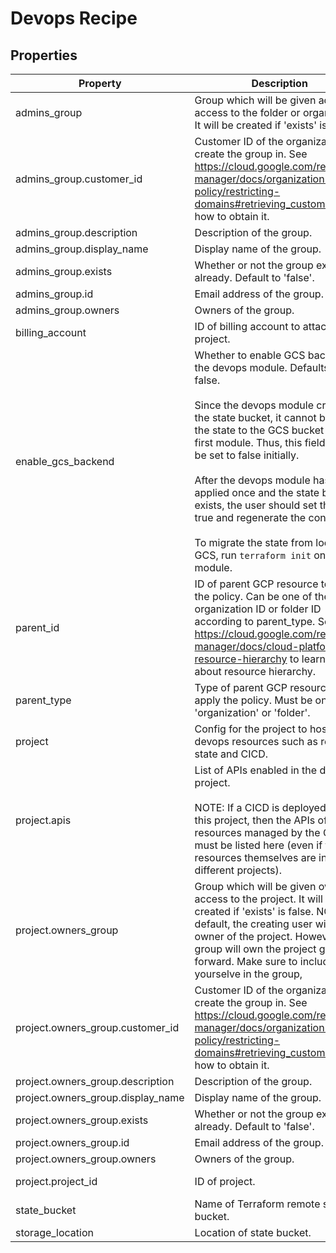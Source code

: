 # Devops Recipe

<!-- These files are auto generated -->

## Properties

| Property | Description | Type | Required | Default | Pattern |
| -------- | ----------- | ---- | -------- | ------- | ------- |
| admins_group | Group which will be given admin access to the folder or organization.        It will be created if 'exists' is false. | object | true | - | - |
| admins_group.customer_id | Customer ID of the organization to create the group in.            See <https://cloud.google.com/resource-manager/docs/organization-policy/restricting-domains#retrieving_customer_id>            for how to obtain it. | string | false | - | - |
| admins_group.description | Description of the group. | string | false | - | - |
| admins_group.display_name | Display name of the group. | string | false | - | - |
| admins_group.exists | Whether or not the group exists already. Default to 'false'. | boolean | false | false | - |
| admins_group.id | Email address of the group. | string | true | - | - |
| admins_group.owners | Owners of the group. | array(string) | false | - | - |
| billing_account | ID of billing account to attach to this project. | string | false | - | - |
| enable_gcs_backend | Whether to enable GCS backend for the devops module.        Defaults to false.<br><br>Since the devops module creates the state bucket, it cannot back up        the state to the GCS bucket on the first module. Thus, this field        should be set to false initially.<br><br>After the devops module has been applied once and the state bucket        exists, the user should set this to true and regenerate the configs.<br><br>To migrate the state from local to GCS, run `terraform init` on the        module. | boolean | false | false | - |
| parent_id | ID of parent GCP resource to apply the policy.        Can be one of the organization ID or folder ID according to parent_type.        See <https://cloud.google.com/resource-manager/docs/cloud-platform-resource-hierarchy> to learn more about resource hierarchy. | string | false | - | ^[0-9]{8,25}$ |
| parent_type | Type of parent GCP resource to apply the policy.        Must be one of 'organization' or 'folder'. | string | false | - | ^organization\|folder$ |
| project | Config for the project to host devops resources such as remote state and CICD. | object | true | - | - |
| project.apis | List of APIs enabled in the devops project.<br><br>NOTE: If a CICD is deployed within this project, then the APIs of            all resources managed by the CICD must be listed here            (even if the resources themselves are in different projects). | array(string) | false | - | - |
| project.owners_group | Group which will be given owner access to the project.            It will be created if 'exists' is false.            NOTE: By default, the creating user will be the owner of the project.            However, this group will own the project going forward. Make sure to include            yourselve in the group, | object | true | - | - |
| project.owners_group.customer_id | Customer ID of the organization to create the group in.                See <https://cloud.google.com/resource-manager/docs/organization-policy/restricting-domains#retrieving_customer_id>                for how to obtain it. | string | false | - | - |
| project.owners_group.description | Description of the group. | string | false | - | - |
| project.owners_group.display_name | Display name of the group. | string | false | - | - |
| project.owners_group.exists | Whether or not the group exists already. Default to 'false'. | boolean | false | false | - |
| project.owners_group.id | Email address of the group. | string | true | - | - |
| project.owners_group.owners | Owners of the group. | array(string) | false | - | - |
| project.project_id | ID of project. | string | true | - | ^[a-z][a-z0-9\-]{4,28}[a-z0-9]$ |
| state_bucket | Name of Terraform remote state bucket. | string | false | - | - |
| storage_location | Location of state bucket. | string | false | - | - |
